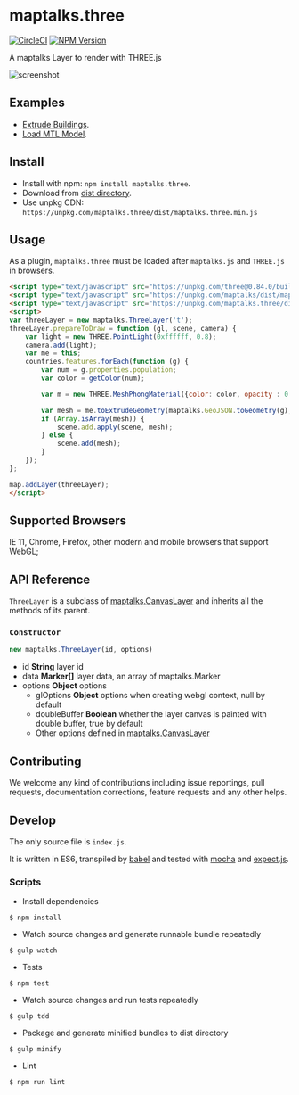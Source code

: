 # maptalks.three

[![CircleCI](https://circleci.com/gh/maptalks/maptalks.three.svg?style=shield)](https://circleci.com/gh/maptalks/maptalks.three)
[![NPM Version](https://img.shields.io/npm/v/maptalks.three.svg)](https://github.com/maptalks/maptalks.three)

A maptalks Layer to render with THREE.js

![screenshot](https://cloud.githubusercontent.com/assets/13678919/26443408/db7afe66-416a-11e7-951b-0f99beaadb5a.jpg)
## Examples

* [Extrude Buildings](https://maptalks.github.io/maptalks.three/demo/buildings.html).
* [Load MTL Model](https://maptalks.github.io/maptalks.three/demo/obj.html).

## Install
  
* Install with npm: ```npm install maptalks.three```. 
* Download from [dist directory](https://github.com/maptalks/maptalks.three/tree/gh-pages/dist).
* Use unpkg CDN: `https://unpkg.com/maptalks.three/dist/maptalks.three.min.js`

## Usage

As a plugin, `maptalks.three` must be loaded after `maptalks.js` and `THREE.js` in browsers.
```html
<script type="text/javascript" src="https://unpkg.com/three@0.84.0/build/three.min.js"></script>
<script type="text/javascript" src="https://unpkg.com/maptalks/dist/maptalks.min.js"></script>
<script type="text/javascript" src="https://unpkg.com/maptalks.three/dist/maptalks.three.js"></script>
<script>
var threeLayer = new maptalks.ThreeLayer('t');
threeLayer.prepareToDraw = function (gl, scene, camera) {
    var light = new THREE.PointLight(0xffffff, 0.8);
    camera.add(light);
    var me = this;
    countries.features.forEach(function (g) {
        var num = g.properties.population;
        var color = getColor(num);

        var m = new THREE.MeshPhongMaterial({color: color, opacity : 0.7});

        var mesh = me.toExtrudeGeometry(maptalks.GeoJSON.toGeometry(g), num / 4E2, m);
        if (Array.isArray(mesh)) {
            scene.add.apply(scene, mesh);
        } else {
            scene.add(mesh);
        }
    });
};

map.addLayer(threeLayer);
</script>
```

## Supported Browsers

IE 11, Chrome, Firefox, other modern and mobile browsers that support WebGL;

## API Reference

```ThreeLayer``` is a subclass of [maptalks.CanvasLayer](http://maptalks.github.io/docs/api/CanvasLayer.html) and inherits all the methods of its parent.

### `Constructor`

```javascript
new maptalks.ThreeLayer(id, options)
```

* id **String** layer id
* data **Marker[]** layer data, an array of maptalks.Marker
* options **Object** options
    * glOptions **Object** options when creating webgl context, null by default
    * doubleBuffer **Boolean** whether the layer canvas is painted with double buffer, true by default
    * Other options defined in [maptalks.CanvasLayer](http://maptalks.github.io/docs/api/CanvasLayer.html)

## Contributing

We welcome any kind of contributions including issue reportings, pull requests, documentation corrections, feature requests and any other helps.

## Develop

The only source file is ```index.js```.

It is written in ES6, transpiled by [babel](https://babeljs.io/) and tested with [mocha](https://mochajs.org) and [expect.js](https://github.com/Automattic/expect.js).

### Scripts

* Install dependencies
```shell
$ npm install
```

* Watch source changes and generate runnable bundle repeatedly
```shell
$ gulp watch
```

* Tests
```shell
$ npm test
```

* Watch source changes and run tests repeatedly
```shell
$ gulp tdd
```

* Package and generate minified bundles to dist directory
```shell
$ gulp minify
```

* Lint
```shell
$ npm run lint
```
